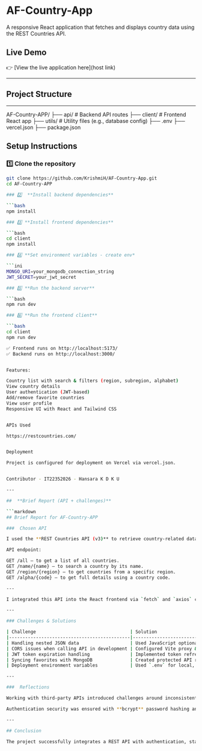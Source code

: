 # AF-Country-App
A responsive React application that fetches and displays country data using the REST Countries API.

## Live Demo

👉 [View the live application here](host link)

---

## Project Structure

----

AF-Country-APP/
├── api/ # Backend API routes
├── client/ # Frontend React app
├── utils/ # Utility files (e.g., database config)
├── .env
├── vercel.json
├── package.json


## Setup Instructions

### 1️⃣ **Clone the repository**

```bash
git clone https://github.com/KrishmiH/AF-Country-App.git
cd AF-Country-APP

### 2️⃣  **Install backend dependencies**

```bash
npm install

### 3️⃣ **Install frontend dependencies**

```bash
cd client
npm install

### 4️⃣ **Set environment variables - create env*

```ini
MONGO_URI=your_mongodb_connection_string
JWT_SECRET=your_jwt_secret

### 5️⃣ **Run the backend server**

```bash
npm run dev

### 6️⃣ **Run the frontend client**

```bash
cd client
npm run dev

✅ Frontend runs on http://localhost:5173/
✅ Backend runs on http://localhost:3000/


Features:

Country list with search & filters (region, subregion, alphabet)
View country details
User authentication (JWT-based)
Add/remove favorite countries
View user profile
Responsive UI with React and Tailwind CSS


APIs Used

https://restcountries.com/


Deployment

Project is configured for deployment on Vercel via vercel.json.


Contributor - IT22352026 - Hansara K D K U

---

##  **Brief Report (API + challenges)**

```markdown
## Brief Report for AF-Country-APP

###  Chosen API

I used the **REST Countries API (v3)** to retrieve country-related data including name, population, region, subregion, languages, currencies, and flags.

API endpoint:

GET /all – to get a list of all countries.
GET /name/{name} – to search a country by its name.
GET /region/{region} – to get countries from a specific region.
GET /alpha/{code} – to get full details using a country code.

---

I integrated this API into the React frontend via `fetch` and `axios` calls inside React components.

---

### Challenges & Solutions

| Challenge                                   | Solution                                                         |
|---------------------------------------------|------------------------------------------------------------------|
| Handling nested JSON data                   | Used JavaScript optional chaining and map/filter functions        |
| CORS issues when calling API in development | Configured Vite proxy & enabled CORS middleware in backend        |
| JWT token expiration handling               | Implemented token refresh logic + logout on token invalidation    |
| Syncing favorites with MongoDB              | Created protected API routes under `/api/user/favorite.js`        |
| Deployment environment variables            | Used `.env` for local, and Vercel dashboard for production vars   |

---

###  Reflections

Working with third-party APIs introduced challenges around inconsistent data fields (some countries missing optional properties). I resolved these by implementing defensive coding practices (checking for null/undefined).

Authentication security was ensured with **bcrypt** password hashing and **JWT tokens**. We also faced deployment configuration issues on **Vercel**, especially with environment variables for MongoDB connection, which were resolved by setting these manually in the Vercel dashboard.

---

## Conclusion

The project successfully integrates a REST API with authentication, state management, and a modern frontend build tool (Vite). The solution provides a responsive, user-friendly interface while maintaining backend security best practices.

